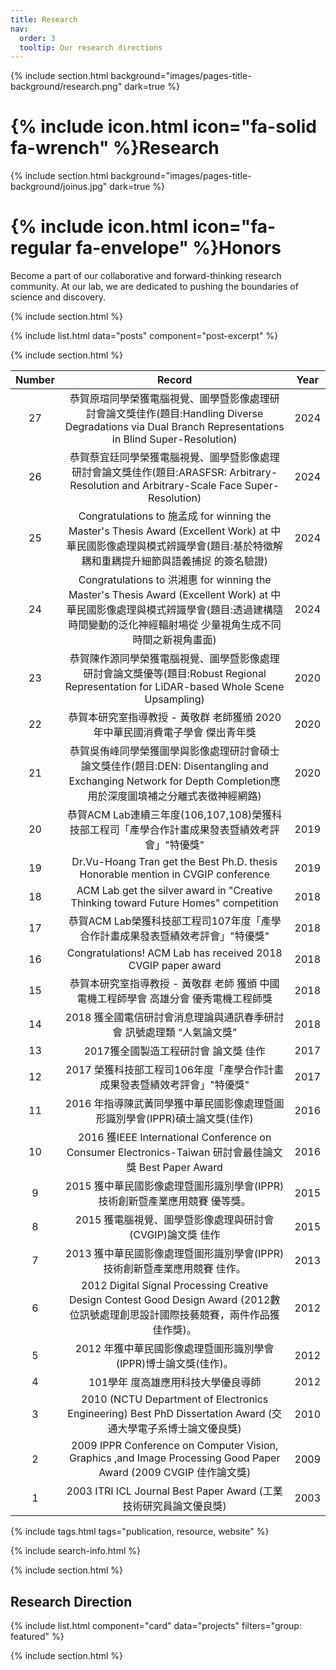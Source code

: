 ```yaml
---
title: Research
nav:
  order: 3
  tooltip: Our research directions
---
```


{% include section.html background="images/pages-title-background/research.png" dark=true %}
# {% include icon.html icon="fa-solid fa-wrench" %}Research


{% include section.html background="images/pages-title-background/joinus.jpg" dark=true %}
# {% include icon.html icon="fa-regular fa-envelope" %}Honors

Become a part of our collaborative and forward-thinking research community. At our lab, we are dedicated to pushing the boundaries of science and discovery. 

{% include section.html %}

{% include list.html data="posts" component="post-excerpt" %}

{% include section.html %}

| Number | Record | Year | 
| :----: | :----: | :----: |
| 27 | 恭賀原瑄同學榮獲電腦視覺、圖學暨影像處理研討會論文獎佳作(題目:Handling Diverse Degradations via Dual Branch Representations in Blind Super-Resolution) | 2024 |
| 26 | 恭賀蔡宜廷同學榮獲電腦視覺、圖學暨影像處理研討會論文獎佳作(題目:ARASFSR: Arbitrary-Resolution and Arbitrary-Scale Face Super-Resolution) | 2024 |
| 25 | Congratulations to 施孟成 for winning the Master's Thesis Award (Excellent Work) at 中華民國影像處理與模式辨識學會(題目:基於特徵解耦和重耦提升細節與語義捕捉 的簽名驗證) | 2024 |
| 24 | Congratulations to 洪湘惠 for winning the Master's Thesis Award (Excellent Work) at 中華民國影像處理與模式辨識學會(題目:透過建構隨時間變動的泛化神經輻射場從 少量視角生成不同時間之新視角畫面) | 2024 |
| 23 | 恭賀陳作源同學榮獲電腦視覺、圖學暨影像處理研討會論文獎優等(題目:Robust Regional Representation for LiDAR-based Whole Scene Upsampling) | 2020 |
| 22 | 恭賀本研究室指導教授 - 黃敬群 老師獲頒 2020年中華民國消費電子學會 傑出青年獎 | 2020 |
| 21 | 恭賀吳侑峰同學榮獲圖學與影像處理研討會碩士論文獎佳作(題目:DEN: Disentangling and Exchanging Network for Depth Completion應用於深度圖填補之分離式表徵神經網路) | 2020 |
| 20 | 恭賀ACM Lab連續三年度(106,107,108)榮獲科技部工程司「產學合作計畫成果發表暨績效考評會」"特優獎" | 2019 |
| 19 | Dr.Vu-Hoang Tran get the Best Ph.D. thesis Honorable mention in CVGIP conference | 2019 |
| 18 | ACM Lab get the silver award in "Creative Thinking toward Future Homes" competition | 2018 |
| 17 | 恭賀ACM Lab榮獲科技部工程司107年度「產學合作計畫成果發表暨績效考評會」"特優獎" | 2018 |
| 16 | Congratulations! ACM Lab has received 2018 CVGIP paper award | 2018 |
| 15 | 恭賀本研究室指導教授 - 黃敬群 老師 獲頒 中國電機工程師學會 高雄分會 優秀電機工程師獎 | 2018 |
| 14 | 2018 獲全國電信研討會消息理論與通訊春季研討會 訊號處理類 “人氣論文獎” | 2018 |
| 13 | 2017獲全國製造工程研討會 論文獎 佳作 | 2017 |
| 12 | 2017 榮獲科技部工程司106年度「產學合作計畫成果發表暨績效考評會」"特優獎" | 2017 |
| 11 | 2016 年指導陳武黃同學獲中華民國影像處理暨圖形識別學會(IPPR)碩士論文獎(佳作) | 2016 |
| 10 | 2016 獲IEEE International Conference on Consumer Electronics-Taiwan 研討會最佳論文獎 Best Paper Award | 2016 |
| 9 | 2015 獲中華民國影像處理暨圖形識別學會(IPPR)技術創新暨產業應用競賽 優等獎。 | 2015 |
| 8 | 2015 獲電腦視覺、圖學暨影像處理與研討會(CVGIP)論文獎 佳作 | 2015 |
| 7 | 2013 獲中華民國影像處理暨圖形識別學會(IPPR)技術創新暨產業應用競賽 佳作。 | 2013 |
| 6 | 2012 Digital Signal Processing Creative Design Contest Good Design Award (2012數位訊號處理創思設計國際技藝競賽，兩件作品獲佳作獎)。 | 2012 |
| 5 | 2012 年獲中華民國影像處理暨圖形識別學會(IPPR)博士論文獎(佳作)。 | 2012 |
| 4 | 101學年 度高雄應用科技大學優良導師 | 2012 |
| 3 | 2010 (NCTU Department of Electronics Engineering) Best PhD Dissertation Award (交通大學電子系博士論文優良獎) | 2010 |
| 2 | 2009 IPPR Conference on Computer Vision, Graphics ,and Image Processing Good Paper Award (2009 CVGIP 佳作論文獎) | 2009 |
| 1 | 2003 ITRI ICL Journal Best Paper Award (工業技術研究員論文優良獎) | 2003 |


{% include tags.html tags="publication, resource, website" %}

{% include search-info.html %}

{% include section.html %}

## Research Direction

{% include list.html component="card" data="projects" filters="group: featured" %}

{% include section.html %}

<!-- ## More

{% include list.html component="card" data="projects" filters="group: " style="small" %} -->
